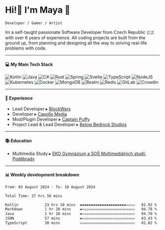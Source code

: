 # **Hi!👋 I'm Maya 💜**

`Developer / Gamer / Artist`

Im a self-taught passionate Software Developer from Czech Republic 🇨🇿 with over 6 years of experience. All coding projects are built from the ground up, from planning and designing all the way to solving real-life problems with code.

---

#### 💻 My Main Tech Stack

![Kotlin](https://img.shields.io/badge/kotlin-%237F52FF.svg?style=for-the-badge&logo=kotlin&logoColor=white) ![Java](https://img.shields.io/badge/java-%23ED8B00.svg?style=for-the-badge&logo=openjdk&logoColor=white) ![C#](https://img.shields.io/badge/c%23-%23239120.svg?style=for-the-badge&logo=csharp&logoColor=white) ![Rust](https://img.shields.io/badge/rust-%23000000.svg?style=for-the-badge&logo=rust&logoColor=white) ![Spring](https://img.shields.io/badge/spring-%236DB33F.svg?style=for-the-badge&logo=spring&logoColor=white) ![Svelte](https://img.shields.io/badge/svelte-%23f1413d.svg?style=for-the-badge&logo=svelte&logoColor=white) ![TypeScript](https://img.shields.io/badge/typescript-%23007ACC.svg?style=for-the-badge&logo=typescript&logoColor=white) ![NodeJS](https://img.shields.io/badge/node.js-6DA55F?style=for-the-badge&logo=node.js&logoColor=white) ![Kubernetes](https://img.shields.io/badge/kubernetes-%23326ce5.svg?style=for-the-badge&logo=kubernetes&logoColor=white) ![Docker](https://img.shields.io/badge/docker-%230db7ed.svg?style=for-the-badge&logo=docker&logoColor=white) ![MongoDB](https://img.shields.io/badge/MongoDB-%234ea94b.svg?style=for-the-badge&logo=mongodb&logoColor=white) ![Realm](https://img.shields.io/badge/Realm-39477F?style=for-the-badge&logo=realm&logoColor=white) ![Redis](https://img.shields.io/badge/redis-%23DD0031.svg?style=for-the-badge&logo=redis&logoColor=white) ![GitLab](https://img.shields.io/badge/gitlab-%23181717.svg?style=for-the-badge&logo=gitlab&logoColor=white) ![Crowdin](https://img.shields.io/badge/Crowdin-2E3340.svg?style=for-the-badge&logo=Crowdin&logoColor=white)
<br>

---

#### 💼 Experience

- Lead Developer ▸ [BlockWars](https://twitter.com/blockwarsevent)
- Developer ▸ [Capollo Media](https://capollomedia.com/#)
- Mod/Plugin Developer ▸ [Captain Puffy](https://www.youtube.com/c/CaptainPuffy)
- Project Lead & Lead Developer ▸ [Below Bedrock Studios](https://github.com/BelowBedrock)

---

#### 📚 Education
- Multimedia Study ▸ [EKO Gymnázium a SOŠ Multimediálních studií, Poděbrady](https://www.ekopodebrady.cz/mm4you/obory/multimedialni-tvorba/)

---

#### 📊 Weekly development breakdown
<!--START_SECTION:waka-->

```txt
From: 03 August 2024 - To: 10 August 2024

Total Time: 27 hrs 56 mins

Kotlin            23 hrs 10 mins  ▰▰▰▰▰▰▰▰▰▰▰▰▰▰▰▰▰▰▰▰▰▱▱▱▱   82.92 %
Markdown          1 hr 20 mins    ▰▱▱▱▱▱▱▱▱▱▱▱▱▱▱▱▱▱▱▱▱▱▱▱▱   04.78 %
Java              1 hr 18 mins    ▰▱▱▱▱▱▱▱▱▱▱▱▱▱▱▱▱▱▱▱▱▱▱▱▱   04.70 %
JSON              57 mins         ▰▱▱▱▱▱▱▱▱▱▱▱▱▱▱▱▱▱▱▱▱▱▱▱▱   03.43 %
TypeScript        30 mins         ▱▱▱▱▱▱▱▱▱▱▱▱▱▱▱▱▱▱▱▱▱▱▱▱▱   01.82 %
```

<!--END_SECTION:waka-->
